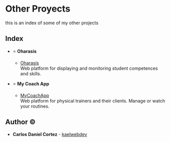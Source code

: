 # Other Proyects
this is an index of some of my other projects

## Index

* :star: **Oharasis**
  * [Oharasis](https://github.com/kaelwebdev/oharasis)  
  Web platform for displaying and monitoring student competences and skills.

* :star: **My Coach App**
  * [MyCoachApp](https://github.com/JamesPagani/MyCoachApp)  
  Web platform for physical trainers and their clients. Manage or watch your routines.

## Author :copyright:
* **Carlos Daniel Cortez** - [kaelwebdev](https://github.com/kaelwebdev)
